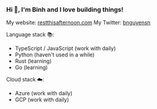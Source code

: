 ### Hi 👋, I'm Binh and I love building things!

My website: [restthisafternoon.com](https://restthisafternoon.com)
My Twitter: [bnguyensn](https://twitter.com/bnguyensn)

Language stack 📚:
- TypeScript / JavaScript (work with daily)
- Python (haven't used in a while)
- Rust (learning)
- Go (learning)

Cloud stack ☁️:
- Azure (work with daily)
- GCP (work with daily)
